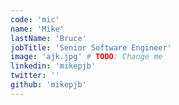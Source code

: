 ```yaml
---
code: 'mic'
name: 'Mike'
lastName: 'Bruce'
jobTitle: 'Senior Software Engineer'
image: 'ajk.jpg' # TODO: Change me
linkedin: 'mikepjb'
twitter: ''
github: 'mikepjb'
---
```

